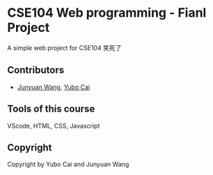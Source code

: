 # CSE104 Web programming - Fianl Project
A simple web project for CSE104 笑死了

## Contributors
- [Junyuan Wang](https://github.com/frank2002), [Yubo Cai](https://github.com/yubocai-poly)

## Tools of this course
VScode, HTML, CSS, Javascript

## Copyright
Copyright by Yubo Cai and Junyuan Wang